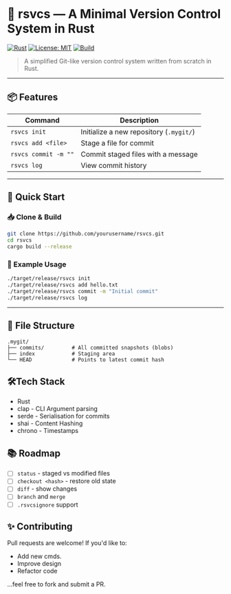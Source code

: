 # 🦀 rsvcs — A Minimal Version Control System in Rust

[![Rust](https://img.shields.io/badge/Made%20with-Rust-orange?logo=rust)](https://www.rust-lang.org)
[![License: MIT](https://img.shields.io/badge/License-MIT-blue.svg)](LICENSE)
[![Build](https://img.shields.io/badge/build-passing-brightgreen.svg)](#)

> A simplified Git-like version control system written from scratch in Rust.

---

## 📦 Features

| Command               | Description                               |
|-----------------------|-------------------------------------------|
| `rsvcs init`          | Initialize a new repository (`.mygit/`)   |
| `rsvcs add <file>`    | Stage a file for commit                   |
| `rsvcs commit -m ""`  | Commit staged files with a message        |
| `rsvcs log`           | View commit history                       |

---

## 🚀 Quick Start

### 📥 Clone & Build

```bash
git clone https://github.com/yourusername/rsvcs.git
cd rsvcs
cargo build --release
```

### 🧪 Example Usage
```bash
./target/release/rsvcs init
./target/release/rsvcs add hello.txt
./target/release/rsvcs commit -m "Initial commit"
./target/release/rsvcs log
```

***

## 📁 File Structure
```
.mygit/
├── commits/         # All committed snapshots (blobs)
├── index            # Staging area
└── HEAD             # Points to latest commit hash
```

## 🛠Tech Stack
- Rust
- clap - CLI Argument parsing
- serde - Serialisation for commits
- shai - Content Hashing
- chrono - Timestamps

## 📚 Roadmap
- [ ] `status` - staged vs modified files
- [ ] `checkout <hash>` - restore old state
- [ ] `diff` - show changes
- [ ] `branch` and `merge`
- [ ] `.rsvcsignore` support

## ✨ Contributing

Pull requests are welcome! If you'd like to:
- Add new cmds.
- Improve design 
- Refactor code

...feel free to fork and submit a PR.
